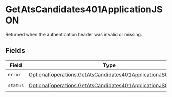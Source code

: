 # GetAtsCandidates401ApplicationJSON

Returned when the authentication header was invalid or missing.


## Fields

| Field                                                                                                                                    | Type                                                                                                                                     | Required                                                                                                                                 | Description                                                                                                                              |
| ---------------------------------------------------------------------------------------------------------------------------------------- | ---------------------------------------------------------------------------------------------------------------------------------------- | ---------------------------------------------------------------------------------------------------------------------------------------- | ---------------------------------------------------------------------------------------------------------------------------------------- |
| `error`                                                                                                                                  | [Optional[operations.GetAtsCandidates401ApplicationJSONError]](undefined/models/operations/getatscandidates401applicationjsonerror.md)   | :heavy_check_mark:                                                                                                                       | N/A                                                                                                                                      |
| `status`                                                                                                                                 | [Optional[operations.GetAtsCandidates401ApplicationJSONStatus]](undefined/models/operations/getatscandidates401applicationjsonstatus.md) | :heavy_check_mark:                                                                                                                       | N/A                                                                                                                                      |